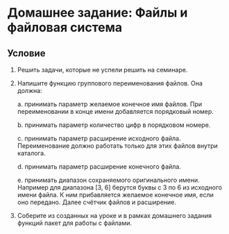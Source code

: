 # Домашнее задание: Файлы и файловая система
## Условие

1. Решить задачи, которые не успели решить на семинаре.

2. Напишите функцию группового переименования файлов. Она должна:

    a. принимать параметр желаемое конечное имя файлов. При переименовании в конце имени добавляется порядковый номер.

    b. принимать параметр количество цифр в порядковом номере.

    c. принимать параметр расширение исходного файла. Переименование должно работать только для этих файлов внутри каталога.

    d. принимать параметр расширение конечного файла.

    e. принимать диапазон сохраняемого оригинального имени. Например для диапазона [3, 6] берутся буквы с 3 по 6 из исходного имени файла. К ним прибавляется желаемое конечное имя, если оно передано. Далее счётчик файлов и расширение.

3. Соберите из созданных на уроке и в рамках домашнего задания функций пакет для работы с файлами.